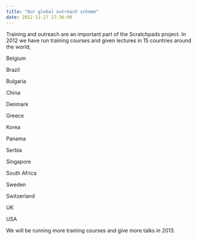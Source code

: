 ```yaml
---
title: "Our global outreach scheme"
date: 2012-11-27 17:36:00
---
```


Training and outreach are an important part of the Scratchpads project. In 2012 we have run training courses and given lectures in 15 countries around the world;

Belgium

Brazil

Bulgaria

China

Denmark

Greece

Korea

Panama

Serbia

Singapore

South Africa

Sweden

Switzerland

UK

USA

We will be running more training courses and give more talks in 2013.

